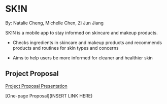 # SK!N
By: Natalie Cheng, Michelle Chen, Zi Jun Jiang 

SK!N is a mobile app to stay informed on skincare and makeup products. 

- Checks ingredients in skincare and makeup products and recommends products and routines for skin types and concerns 

- Aims to help users be more informed for cleaner and healthier skin

## Project Proposal

[Project Proposal Presentation](https://docs.google.com/presentation/d/1HA-hRuZMcxMNO_6pZSeGNoWvcBMl8vDhSBcoBMVreTY/edit?usp=sharing)

[One-page Proposal](INSERT LINK HERE)


